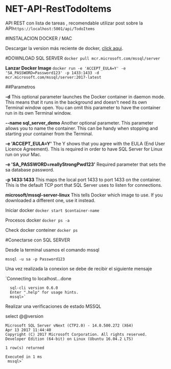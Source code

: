 # NET-API-RestTodoItems

API REST con lista de tareas , recomendable utilizar post sobre la API`https://localhost:5001/api/TodoItems`

#INSTALACION DOCKER / MAC

Descargar la version más reciente de docker, [click aqui](https://store.docker.com/editions/community/docker-ce-desktop-mac?tab=description).

#DOWNLOAD SQL SERVER
`docker pull mcr.microsoft.com/mssql/server`

**Lanzar Docker Image**
`docker run -e 'ACCEPT_EULA=Y' -e 'SA_PASSWORD=Password123' -p 1433:1433 -d mcr.microsoft.com/mssql/server:2017-latest`

##Parametros

**-d**
This optional parameter launches the Docker container in daemon mode. This means that it runs in the background and doesn’t need its own Terminal window open. You can omit this parameter to have the container run in its own Terminal window.

**--name sql_server_demo**
Another optional parameter. This parameter allows you to name the container. This can be handy when stopping and starting your container from the Terminal.

**-e 'ACCEPT_EULA=Y'**
The Y shows that you agree with the EULA (End User Licence Agreement). This is required in order to have SQL Server for Linux run on your Mac.

**-e 'SA_PASSWORD=reallyStrongPwd123'**
Required parameter that sets the sa database password.

**-p 1433:1433**
This maps the local port 1433 to port 1433 on the container. This is the default TCP port that SQL Server uses to listen for connections.

**microsoft/mssql-server-linux**
This tells Docker which image to use. If you downloaded a different one, use it instead.

Iniciar docker
`docker start $container-name`

Procesos docker
`docker ps -a`

Check docker conteiner
`docker ps`

#Conectarse con SQL SERVER

Desde la terminal usamos el comando mssql 

`mssql -u sa -p Password123`

Una vez realizada la conexion se debe de recibir el siguiente mensaje

`Connecting to localhost...done

      sql-cli version 0.6.0
      Enter ".help" for usage hints.
      mssql>`

Realizar una verificaciones de estado MSSQL

select @@version

````
Microsoft SQL Server vNext (CTP2.0) - 14.0.500.272 (X64) 
Apr 13 2017 11:44:40 
Copyright (C) 2017 Microsoft Corporation. All rights reserved.
Developer Edition (64-bit) on Linux (Ubuntu 16.04.2 LTS)

1 row(s) returned

Executed in 1 ms
 mssql>`

````
